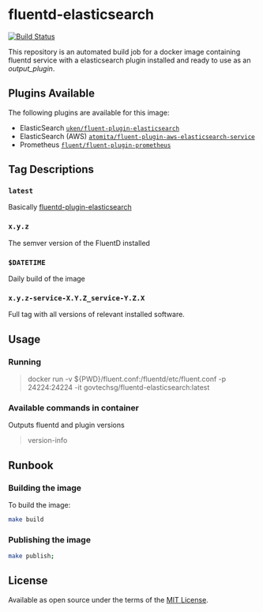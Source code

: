 # fluentd-elasticsearch

[![Build Status](https://travis-ci.org/GovTechSG/fluentd-elasticsearch.svg?branch=master)](https://travis-ci.org/GovTechSG/fluentd-elasticsearch)

This repository is an automated build job for a docker image containing fluentd service with a elasticsearch plugin installed and ready to use as an *output_plugin*.


## Plugins Available

The following plugins are available for this image:

- ElasticSearch [`uken/fluent-plugin-elasticsearch`](https://github.com/uken/fluent-plugin-elasticsearch)
- ElasticSearch (AWS) [`atomita/fluent-plugin-aws-elasticsearch-service`](https://github.com/atomita/fluent-plugin-aws-elasticsearch-service)
- Prometheus [`fluent/fluent-plugin-prometheus`](https://github.com/fluent/fluent-plugin-prometheus)

## Tag Descriptions

### `latest`

Basically [fluentd-plugin-elasticsearch](#fluent-plugin-elasticsearch)

### `x.y.z`

The semver version of the FluentD installed

### `$DATETIME`

Daily build of the image

### `x.y.z-service-X.Y.Z_service-Y.Z.X`

Full tag with all versions of relevant installed software.

## Usage

### Running

> docker run -v ${PWD}/fluent.conf:/fluentd/etc/fluent.conf -p 24224:24224 -it govtechsg/fluentd-elasticsearch:latest

### Available commands in container

Outputs fluentd and plugin versions

> version-info

## Runbook

### Building the image

To build the image:

```sh
make build
```

### Publishing the image

```sh
make publish;
```

## License

Available as open source under the terms of the [MIT License](http://opensource.org/licenses/MIT).
